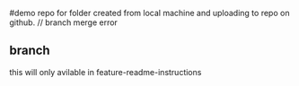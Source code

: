 #demo
 repo for folder created from local machine and uploading to repo on github. // branch merge error

 ## branch 
  this will only avilable in feature-readme-instructions